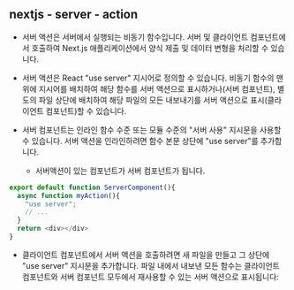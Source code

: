 ## nextjs - server - action

* 서버 액션은 서버에서 실행되는 비동기 함수입니다.
서버 및 클라이언트 컴포넌트에서 호출하여 Next.js 애플리케이션에서 양식 제출 및 데이터 변형을 처리할 수 있습니다.

* 서버 액션은 React "use server" 지시어로 정의할 수 있습니다. 비동기 함수의 맨 위에 지시어를 배치하여 해당 함수를 서버 액션으로 표시하거나(서버 컴포넌트), 별도의 파일 상단에 배치하여 해당 파일의 모든 내보내기를 서버 액션으로 표시(클라이언트 컴포넌트)할 수 있습니다.

* 서버 컴포넌트는 인라인 함수 수준 또는 모듈 수준의 "서버 사용" 지시문을 사용할 수 있습니다. 서버 액션을 인라인하려면 함수 본문 상단에 "use server"를 추가합니다.
  * 서버액션이 있는 컴포넌트가 서버 컴포넌트가 됩니다.


```javascript
export default function ServerComponent(){
  async function myAction(){
    "use server";
    // ...
  }
  return <div></div>
}

```

* 클라이언트 컴포넌트에서 서버 액션을 호출하려면 새 파일을 만들고 그 상단에 "use server" 지시문을 추가합니다. 파일 내에서 내보낸 모든 함수는 클라이언트 컴포넌트와 서버 컴포넌트 모두에서 재사용할 수 있는 서버 액션으로 표시됩니다:
